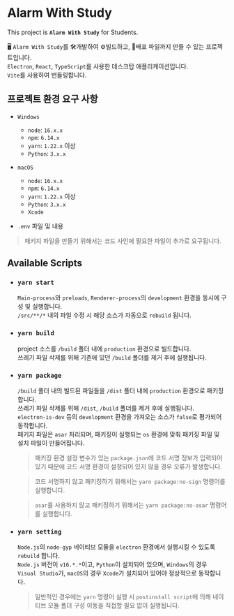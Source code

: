 # Alarm With Study 

This project is **`Alarm With Study`** for Students.

🖥 `Alarm With Study`를 🛠개발하여 ⚙빌드하고, 💾배포 파일까지 만들 수 있는 프로젝트입니다.  
`Electron`, `React`, `TypeScript`를 사용한 데스크탑 애플리케이션입니다.  
`Vite`를 사용하여 번들링합니다.

## 프로젝트 환경 요구 사항

- `Windows`

  - `node`: `16.x.x`
  - `npm`: `6.14.x`
  - `yarn`: `1.22.x` 이상
  - `Python`: `3.x.x`

- `macOS`

  - `node`: `16.x.x`
  - `npm`: `6.14.x`
  - `yarn`: `1.22.x` 이상
  - `Python`: `3.x.x`
  - `Xcode`

- `.env` 파일 및 내용

> 패키지 파일을 만들기 위해서는 코드 사인에 필요한 파일이 추가로 요구됩니다.

## Available Scripts

- ### `yarn start`

  `Main-process`와 `preloads`, `Renderer-process`의 `development` 환경을 동시에 구성 및 실행합니다.  
  `/src/**/*` 내의 파일 수정 시 해당 소스가 자동으로 `rebuild` 됩니다.

- ### `yarn build`

  project 소스를 `/build` 폴더 내에 `production` 환경으로 빌드합니다.  
  쓰레기 파일 삭제를 위해 기존에 있던 `/build` 폴더를 제거 후에 실행됩니다.

- ### `yarn package`

  `/build` 폴더 내의 빌드된 파일들을 `/dist` 폴더 내에 `production` 환경으로 패키징합니다.  
  쓰레기 파일 삭제를 위해 `/dist`, `/build` 폴더를 제거 후에 실행됩니다.  
  `electron-is-dev` 등의 `development` 환경을 가져오는 소스가 `false`로 평가되어 동작합니다.  
  패키지 파일은 `asar` 처리되며, 패키징이 실행되는 `os` 환경에 맞춰 패키징 파일 및 설치 파일이 만들어집니다.

  > 패키징 환경 설정 변수가 있는 `package.json`에 코드 서명 정보가 입력되어 있기 때문에 코드 서명 환경이 설정되어 있지 않을 경우 오류가 발생합니다.

  > 코드 서명하지 않고 패키징하기 위해서는 `yarn package:no-sign` 명령어를 실행합니다.

  > `asar`를 사용하지 않고 패키징하기 위해서는 `yarn package:no-asar` 명령어를 실행합니다.

- ### `yarn setting`

  `Node.js`의 `node-gyp` 네이티브 모듈을 `electron` 환경에서 실행시킬 수 있도록 `rebuild` 합니다.  
  `Node.js` 버전이 `v16.*.*`이고, `Python`이 설치되어 있으며, `Windows`의 경우 `Visual Studio`가, `macOS`의 경우 `Xcode`가 설치되어 있어야 정상적으로 동작합니다.

  > 일반적인 경우에는 `yarn` 명령어 실행 시 `postinstall script`에 의해 네이티브 모듈 폴더 구성 이동을 직접할 필요 없이 실행됩니다.
